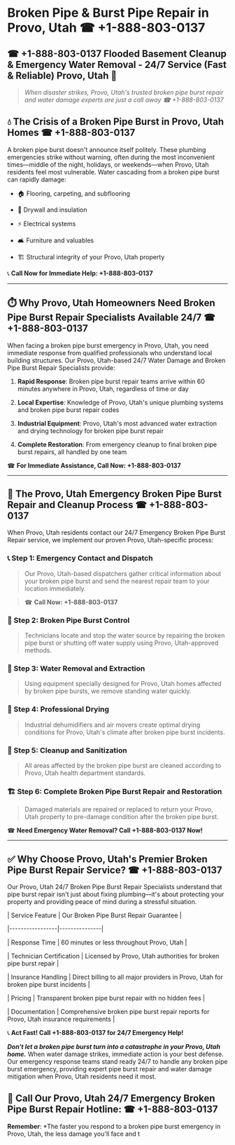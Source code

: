 # Broken Pipe & Burst Pipe Repair in Provo, Utah ☎ +1-888-803-0137  
## ☎ +1-888-803-0137 Flooded Basement Cleanup & Emergency Water Removal - 24/7 Service (Fast & Reliable) Provo, Utah 🚨  

> *When disaster strikes, Provo, Utah's trusted broken pipe burst repair and water damage experts are just a call away ☎ +1-888-803-0137*  

## 💧 The Crisis of a Broken Pipe Burst in Provo, Utah Homes ☎ +1-888-803-0137  

A broken pipe burst doesn't announce itself politely. These plumbing emergencies strike without warning, often during the most inconvenient times—middle of the night, holidays, or weekends—when Provo, Utah residents feel most vulnerable. Water cascading from a broken pipe burst can rapidly damage:  

* 🏠 Flooring, carpeting, and subflooring  
* 🧱 Drywall and insulation  
* ⚡ Electrical systems  
* 🛋️ Furniture and valuables  
* 🏗️ Structural integrity of your Provo, Utah property  

📞 **Call Now for Immediate Help: +1-888-803-0137**  

---  

## ⏱️ Why Provo, Utah Homeowners Need Broken Pipe Burst Repair Specialists Available 24/7 ☎ +1-888-803-0137  

When facing a broken pipe burst emergency in Provo, Utah, you need immediate response from qualified professionals who understand local building structures. Our Provo, Utah-based 24/7 Water Damage and Broken Pipe Burst Repair Specialists provide:  

1. **Rapid Response**: Broken pipe burst repair teams arrive within 60 minutes anywhere in Provo, Utah, regardless of time or day  
2. **Local Expertise**: Knowledge of Provo, Utah's unique plumbing systems and broken pipe burst repair codes  
3. **Industrial Equipment**: Provo, Utah's most advanced water extraction and drying technology for broken pipe burst repair  
4. **Complete Restoration**: From emergency cleanup to final broken pipe burst repairs, all handled by one team  

☎ **For Immediate Assistance, Call Now: +1-888-803-0137**  

---  

## 🔧 The Provo, Utah Emergency Broken Pipe Burst Repair and Cleanup Process ☎ +1-888-803-0137  

When Provo, Utah residents contact our 24/7 Emergency Broken Pipe Burst Repair service, we implement our proven Provo, Utah-specific process:  

### 📞 Step 1: Emergency Contact and Dispatch  
> Our Provo, Utah-based dispatchers gather critical information about your broken pipe burst and send the nearest repair team to your location immediately.  
> ☎ **Call Now: +1-888-803-0137**  

### 🚿 Step 2: Broken Pipe Burst Control  
> Technicians locate and stop the water source by repairing the broken pipe burst or shutting off water supply using Provo, Utah-approved methods.  

### 🌊 Step 3: Water Removal and Extraction  
> Using equipment specially designed for Provo, Utah homes affected by broken pipe bursts, we remove standing water quickly.  

### 💨 Step 4: Professional Drying  
> Industrial dehumidifiers and air movers create optimal drying conditions for Provo, Utah's climate after broken pipe burst incidents.  

### 🧼 Step 5: Cleanup and Sanitization  
> All areas affected by the broken pipe burst are cleaned according to Provo, Utah health department standards.  

### 🏗️ Step 6: Complete Broken Pipe Burst Repair and Restoration  
> Damaged materials are repaired or replaced to return your Provo, Utah property to pre-damage condition after the broken pipe burst.  

☎ **Need Emergency Water Removal? Call +1-888-803-0137 Now!**  

---  

## ✅ Why Choose Provo, Utah's Premier Broken Pipe Burst Repair Service? ☎ +1-888-803-0137  

Our Provo, Utah 24/7 Broken Pipe Burst Repair Specialists understand that pipe burst repair isn't just about fixing plumbing—it's about protecting your property and providing peace of mind during a stressful situation.  

| Service Feature | Our Broken Pipe Burst Repair Guarantee |  
|-----------------|---------------|  
| Response Time | 60 minutes or less throughout Provo, Utah |  
| Technician Certification | Licensed by Provo, Utah authorities for broken pipe burst repair |  
| Insurance Handling | Direct billing to all major providers in Provo, Utah for broken pipe burst incidents |  
| Pricing | Transparent broken pipe burst repair with no hidden fees |  
| Documentation | Comprehensive broken pipe burst repair reports for Provo, Utah insurance requirements |  

📞 **Act Fast! Call +1-888-803-0137 for 24/7 Emergency Help!**  

***Don't let a broken pipe burst turn into a catastrophe in your Provo, Utah home.*** When water damage strikes, immediate action is your best defense. Our emergency response teams stand ready 24/7 to handle any broken pipe burst emergency, providing expert pipe burst repair and water damage mitigation when Provo, Utah residents need it most.  

## 📱 Call Our Provo, Utah 24/7 Emergency Broken Pipe Burst Repair Hotline: ☎ +1-888-803-0137  

**Remember**: *The faster you respond to a broken pipe burst emergency in Provo, Utah, the less damage you'll face and t
